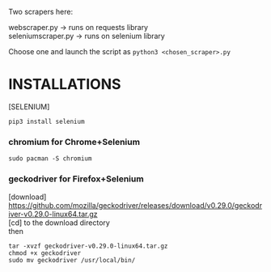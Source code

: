 Two scrapers here:  

webscraper.py -> runs on requests library  
seleniumscraper.py -> runs on selenium library 

Choose one and launch the script as `python3 <chosen_scraper>.py`

# INSTALLATIONS

[SELENIUM]

`pip3 install selenium`

### chromium for Chrome+Selenium

`sudo pacman -S chromium`

### geckodriver for Firefox+Selenium
[download] https://github.com/mozilla/geckodriver/releases/download/v0.29.0/geckodriver-v0.29.0-linux64.tar.gz  
[cd] to the download directory  
then

```
tar -xvzf geckodriver-v0.29.0-linux64.tar.gz
chmod +x geckodriver
sudo mv geckodriver /usr/local/bin/
```
